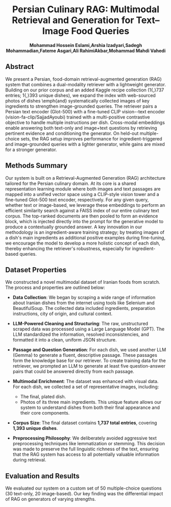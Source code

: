 
<div align="center">

# Persian Culinary RAG: Multimodal Retrieval and Generation for Text–Image Food Queries

**Mohammad Hossein Eslami,Arshia Izadyari,Sadegh Mohammadian,Fateme Asgari,Ali RahimiAkbar,Mohammad Mahdi Vahedi**


</div>

## Abstract

We present a Persian, food-domain retrieval-augmented generation (RAG) system that combines a dual-modality retriever with a lightweight generator. Building on our prior corpus and an added Kaggle recipe collection (1{,}737 entries; 1{,}393 unique dishes), we expand the index with web-sourced photos of dishes \emph{and} systematically collected images of key ingredients to strengthen image-grounded queries. The retriever pairs a Persian text encoder (Glot-500) with a fine-tuned CLIP vision--text encoder (vision-fa-clip/SajjadAyoubi) trained with a multi-positive contrastive objective to handle multiple instructions per dish. Cross-modal embeddings enable answering both text-only and image+text questions by retrieving pertinent evidence and conditioning the generator. On held-out multiple-choice sets, the RAG setup improves performance for ingredient-triggered and image-grounded queries with a lighter generator, while gains are mixed for a stronger generator.

## Methods Summary

Our system is built on a Retrieval-Augmented Generation (RAG) architecture tailored for the Persian culinary domain. At its core is a shared representation learning module where both images and text passages are mapped into a unified vector space using a CLIP-style vision tower and a fine-tuned Glot-500 text encoder, respectively. For any given query, whether text or image-based, we leverage these embeddings to perform an efficient similarity search against a FAISS index of our entire culinary text corpus. The top-ranked documents are then pooled to form an evidence block, which is injected directly into the prompt for the generative model to produce a contextually grounded answer. A key innovation in our methodology is an ingredient-aware training strategy; by treating images of a dish's main ingredients as additional positive examples during fine-tuning, we encourage the model to develop a more holistic concept of each dish, thereby enhancing the retriever's robustness, especially for ingredient-based queries.

## Dataset Properties

We constructed a novel multimodal dataset of Iranian foods from scratch. The process and properties are outlined below:

* **Data Collection**: We began by scraping a wide range of information about Iranian dishes from the internet using tools like Selenium and BeautifulSoup. The collected data included ingredients, preparation instructions, city of origin, and cultural context.

* **LLM-Powered Cleaning and Structuring**: The raw, unstructured scraped data was processed using a Large Language Model (GPT). The LLM standardized the information, resolved inconsistencies, and formatted it into a clean, uniform JSON structure.

* **Passage and Question Generation**: For each dish, we used another LLM (Gemma) to generate a fluent, descriptive passage. These passages form the knowledge base for our retriever. To create training data for the retriever, we prompted an LLM to generate at least five question-answer pairs that could be answered directly from each passage.

* **Multimodal Enrichment**: The dataset was enhanced with visual data. For each dish, we collected a set of representative images, including:
    * The final, plated dish.
    * Photos of its three main ingredients.
    This unique feature allows our system to understand dishes from both their final appearance and their core components.

* **Corpus Size**: The final dataset contains **1,737 total entries**, covering **1,393 unique dishes**.

* **Preprocessing Philosophy**: We deliberately avoided aggressive text preprocessing techniques like lemmatization or stemming. This decision was made to preserve the full linguistic richness of the text, ensuring that the RAG system has access to all potentially valuable information during retrieval.


## Evaluation and Results
We evaluated our system on a custom set of 50 multiple-choice questions (30 text-only, 20 image-based). Our key finding was the differential impact of RAG on generators of varying strengths.


